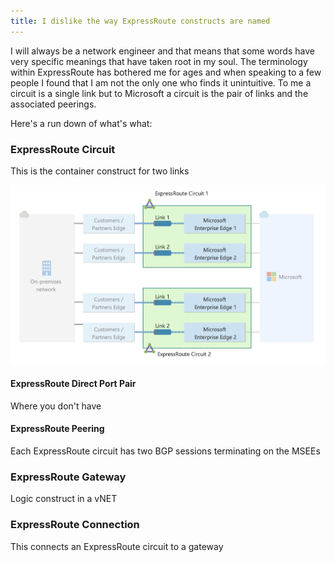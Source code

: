 ```yaml
---
title: I dislike the way ExpressRoute constructs are named
---
```


I will always be a network engineer and that means that some words have very specific meanings that have taken root in my soul. The terminology within ExpressRoute has bothered me for ages and when speaking to a few people I found that I am not the only one who finds it unintuitive. To me a circuit is a single link but to Microsoft a circuit is the pair of links and the associated peerings.

Here's a run down of what's what:

### ExpressRoute Circuit

This is the container construct for two links

![ExpressRoute Circuit Diagram](img/er-circuit.png)

#### ExpressRoute Direct Port Pair

Where you don't have 

#### ExpressRoute Peering

Each ExpressRoute circuit has two BGP sessions terminating on the MSEEs

### ExpressRoute Gateway

Logic construct in a vNET

### ExpressRoute Connection

This connects an ExpressRoute circuit to a gateway


